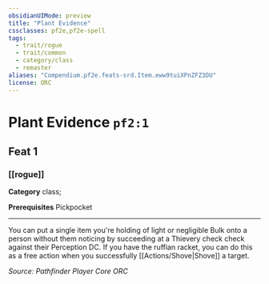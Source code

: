 ```yaml
---
obsidianUIMode: preview
title: "Plant Evidence"
cssclasses: pf2e,pf2e-spell
tags:
  - trait/rogue
  - trait/common
  - category/class
  - remaster
aliases: "Compendium.pf2e.feats-srd.Item.eww9tuiXPnZFZ3DU"
license: ORC
---
```

# Plant Evidence `pf2:1`
## Feat 1
### [[rogue]]

**Category** class; 



**Prerequisites** Pickpocket
* * *
You can put a single item you're holding of light or negligible Bulk onto a person without them noticing by succeeding at a Thievery check check against their Perception DC. If you have the ruffian racket, you can do this as a free action when you successfully [[Actions/Shove|Shove]] a target.

*Source: Pathfinder Player Core*
*ORC*